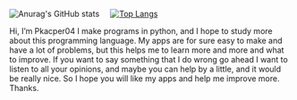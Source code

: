 
![Anurag's GitHub stats](https://github-readme-stats.vercel.app/api?username=Pkacper04&count_private=true&theme=radical&border_radius=50%&width=700px)   &nbsp;&nbsp;&nbsp;    [![Top Langs](https://github-readme-stats.vercel.app/api/top-langs/?username=Pkacper04&count_private=true&theme=radical&border_radius=50%)](https://github.com/anuraghazra/github-readme-stats)


Hi, I’m Pkacper04
I make programs in python, and I hope to study more about this programming language.
My apps are for sure easy to make and have a lot of problems, but this helps me to learn more and more and what to improve.
If you want to say something that I do wrong go ahead I want to listen to all your opinions, and maybe you can help by a little, and it would be really nice.
So I hope you will like my apps and help me improve more. Thanks.

<!---
Pkacper04/Pkacper04 is a ✨ special ✨ repository because its `README.md` (this file) appears on your GitHub profile.
You can click the Preview link to take a look at your changes.
--->
